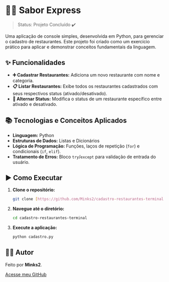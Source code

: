 # 👨‍🍳 Sabor Express

> Status: Projeto Concluído ✔️

Uma aplicação de console simples, desenvolvida em Python, para gerenciar o cadastro de restaurantes. Este projeto foi criado como um exercício prático para aplicar e demonstrar conceitos fundamentais da linguagem.

## ✨ Funcionalidades

-   **➕ Cadastrar Restaurantes:** Adiciona um novo restaurante com nome e categoria.
-   **📋 Listar Restaurantes:** Exibe todos os restaurantes cadastrados com seus respectivos status (ativado/desativado).
-   **🔄 Alternar Status:** Modifica o status de um restaurante específico entre ativado e desativado.

## 📚 Tecnologias e Conceitos Aplicados

-   **Linguagem:** Python
-   **Estruturas de Dados:** Listas e Dicionários
-   **Lógica de Programação:** Funções, laços de repetição (`for`) e condicionais (`if`, `elif`).
-   **Tratamento de Erros:** Bloco `try`/`except` para validação de entrada do usuário.

## ▶️ Como Executar

1.  **Clone o repositório:**
    ```bash
    git clone [https://github.com/Minks2/cadastro-restaurantes-terminal.git](https://github.com/Minks2/cadastro-restaurantes-terminal.git)
    ```
2.  **Navegue até o diretório:**
    ```bash
    cd cadastro-restaurantes-terminal
    ```
3.  **Execute a aplicação:**
    ```bash
    python cadastro.py
    ```

## 👨‍💻 Autor

Feito por **Minks2**.

[Acesse meu GitHub](https://github.com/Minks2)
